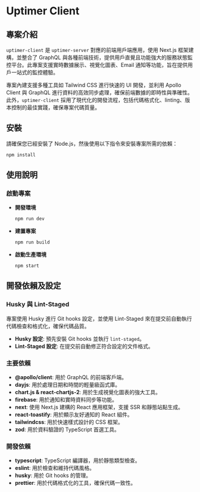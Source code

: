 # Uptimer Client

## 專案介紹

`uptimer-client` 是 `uptimer-server` 對應的前端用戶端應用，使用 Next.js 框架建構，並整合了 GraphQL 與各種前端技術，提供用戶直覺且功能強大的服務狀態監控平台。此專案支援實時數據展示、視覺化圖表、Email 通知等功能，旨在提供用戶一站式的監控體驗。

專案內建支援多種工具如 Tailwind CSS 進行快速的 UI 開發，並利用 Apollo Client 與 GraphQL 進行資料的高效同步處理，確保前端數據的即時性與準確性。此外，`uptimer-client` 採用了現代化的開發流程，包括代碼格式化、linting、版本控制的最佳實踐，確保專案代碼質量。

## 安裝

請確保您已經安裝了 Node.js，然後使用以下指令來安裝專案所需的依賴：

```bash
npm install
```

## 使用說明

### 啟動專案

- **開發環境**
  ```bash
  npm run dev
  ```
- **建置專案**
  ```bash
  npm run build
  ```
- **啟動生產環境**
  ```bash
  npm start
  ```

## 開發依賴及設定

### Husky 與 Lint-Staged

專案使用 Husky 進行 Git hooks 設定，並使用 Lint-Staged 來在提交前自動執行代碼檢查和格式化，確保代碼品質。

- **Husky 設定**: 預先安裝 Git hooks 並執行 `lint-staged`。
- **Lint-Staged 設定**: 在提交前自動修正符合設定的文件格式。

### 主要依賴

- **@apollo/client**: 用於 GraphQL 的前端客戶端。
- **dayjs**: 用於處理日期和時間的輕量級函式庫。
- **chart.js & react-chartjs-2**: 用於生成視覺化圖表的強大工具。
- **firebase**: 用於通知和實時資料同步等功能。
- **next**: 使用 Next.js 建構的 React 應用框架，支援 SSR 和靜態站點生成。
- **react-toastify**: 用於顯示友好通知的 React 組件。
- **tailwindcss**: 用於快速樣式設計的 CSS 框架。
- **zod**: 用於資料驗證的 TypeScript 首選工具。

### 開發依賴

- **typescript**: TypeScript 編譯器，用於靜態類型檢查。
- **eslint**: 用於檢查和維持代碼風格。
- **husky**: 用於 Git hooks 的管理。
- **prettier**: 用於代碼格式化的工具，確保代碼一致性。
